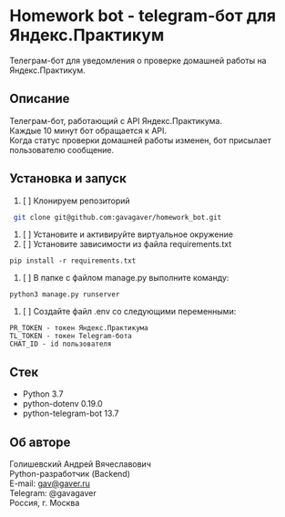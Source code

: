# Homework bot - telegram-бот для Яндекс.Практикум
Телеграм-бот для уведомления о проверке домашней работы на Яндекс.Практикум.

## Описание

Телеграм-бот, работающий с API Яндекс.Практикума.  
Каждые 10 минут бот обращается к API.  
Когда статус проверки домашней работы изменен, бот присылает пользователю сообщение.  

## Установка и запуск

1. [ ] Клонируем репозиторий 
```bash
 git clone git@github.com:gavagaver/homework_bot.git 
```
1. [ ] Установите и активируйте виртуальное окружение
1. [ ] Установите зависимости из файла requirements.txt
```
pip install -r requirements.txt
``` 
1. [ ] В папке с файлом manage.py выполните команду:
```
python3 manage.py runserver
```
1. [ ] Создайте файл .env со следующими переменными:
```
PR_TOKEN - токен Яндекс.Практикума
TL_TOKEN - токен Telegram-бота
CHAT_ID - id пользователя
```

## Стек
- Python 3.7
- python-dotenv 0.19.0
- python-telegram-bot 13.7

## Об авторе
Голишевский Андрей Вячеславович  
Python-разработчик (Backend)  
E-mail: gav@gaver.ru  
Telegram: @gavagaver  
Россия, г. Москва  
